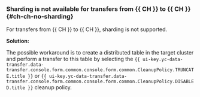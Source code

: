 ### Sharding is not available for transfers from {{ CH }} to {{ CH }} {#ch-ch-no-sharding}

For transfers from {{ CH }} to {{ CH }}, sharding is not supported.

**Solution:**

The possible workaround is to create a distributed table in the target cluster and perform a transfer to this table by selecting the `{{ ui-key.yc-data-transfer.data-transfer.console.form.common.console.form.common.CleanupPolicy.TRUNCATE.title }}` or `{{ ui-key.yc-data-transfer.data-transfer.console.form.common.console.form.common.CleanupPolicy.DISABLED.title }}` cleanup policy.
